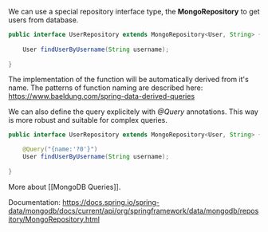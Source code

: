 We can use a special repository interface type, the **MongoRepository** to get users from database. 

```java
public interface UserRepository extends MongoRepository<User, String> {
	
    User findUserByUsername(String username);
    
}
```

The implementation of the function will be automatically derived from it's name. The patterns of function naming are described here: https://www.baeldung.com/spring-data-derived-queries

We can also define the query explicitely with _@Query_ annotations. This way is more robust and suitable for complex queries.

```java
public interface UserRepository extends MongoRepository<User, String> {

    @Query("{name:'?0'}")
    User findUserByUsername(String username);
    
}
```

More about [[MongoDB Queries]].

Documentation: https://docs.spring.io/spring-data/mongodb/docs/current/api/org/springframework/data/mongodb/repository/MongoRepository.html